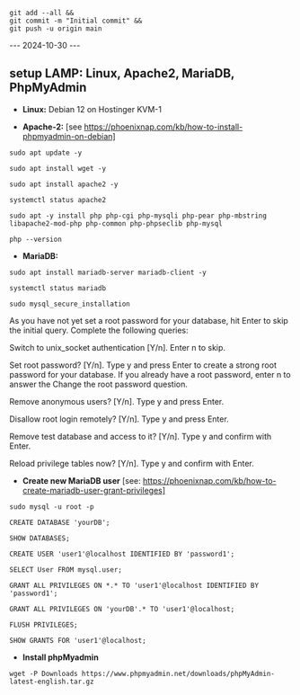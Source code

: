 ```
git add --all &&
git commit -m "Initial commit" &&
git push -u origin main
```

--- 2024-10-30 ---

## setup LAMP: Linux, Apache2, MariaDB, PhpMyAdmin

- **Linux:**  Debian 12 on Hostinger KVM-1

- **Apache-2:**       [see https://phoenixnap.com/kb/how-to-install-phpmyadmin-on-debian]

```
sudo apt update -y
```

```
sudo apt install wget -y
```

```
sudo apt install apache2 -y
```

```
systemctl status apache2
```

```
sudo apt -y install php php-cgi php-mysqli php-pear php-mbstring libapache2-mod-php php-common php-phpseclib php-mysql
```

```
php --version
```

- **MariaDB:**

```
sudo apt install mariadb-server mariadb-client -y
```

```
systemctl status mariadb
```

```
sudo mysql_secure_installation
```
As you have not yet set a root password for your database, hit Enter to skip the initial query. Complete the following queries:

Switch to unix_socket authentication [Y/n]. Enter n to skip.

Set root password? [Y/n]. Type y and press Enter to create a strong root password for your database. If you already have a root password, enter n to answer the Change the root password question.

Remove anonymous users? [Y/n]. Type y and press Enter.

Disallow root login remotely? [Y/n]. Type y and press Enter.

Remove test database and access to it? [Y/n]. Type y and confirm with Enter.

Reload privilege tables now? [Y/n]. Type y and confirm with Enter.

- **Create new MariaDB user** [see: https://phoenixnap.com/kb/how-to-create-mariadb-user-grant-privileges]

```
sudo mysql -u root -p
```

```
CREATE DATABASE 'yourDB';
```

```
SHOW DATABASES;
```

```
CREATE USER 'user1'@localhost IDENTIFIED BY 'password1';
```

```
SELECT User FROM mysql.user;
```

```
GRANT ALL PRIVILEGES ON *.* TO 'user1'@localhost IDENTIFIED BY 'password1';
```

```
GRANT ALL PRIVILEGES ON 'yourDB'.* TO 'user1'@localhost;
```

```
FLUSH PRIVILEGES;
```

```
SHOW GRANTS FOR 'user1'@localhost;
```

- **Install phpMyadmin**

```
wget -P Downloads https://www.phpmyadmin.net/downloads/phpMyAdmin-latest-english.tar.gz
```